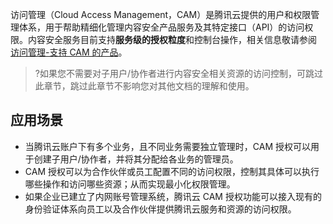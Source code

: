 访问管理（Cloud Access Management，CAM）是腾讯云提供的用户和权限管理体系，用于帮助精细化管理内容安全产品服务及其特定接口（API）的访问权限。内容安全服务目前支持**服务级的授权粒度**和控制台操作，相关信息敬请参阅 [访问管理-支持 CAM 的产品](https://cloud.tencent.com/document/product/598/10588#.E4.B8.9A.E5.8A.A1.E5.AE.89.E5.85.A8)。
>?如果您不需要对子用户/协作者进行内容安全相关资源的访问控制，可跳过此章节，跳过此章节不影响您对其他文档的理解和使用。


## 应用场景
- 当腾讯云账户下有多个业务，且不同业务需要独立管理时，CAM 授权可以用于创建子用户/协作者，并将其分配给各业务的管理员。
- CAM 授权可以为合作伙伴或员工配置不同的访问权限，控制其具体可以执行哪些操作和访问哪些资源；从而实现最小化权限管理。
- 如果企业已建立了内网账号管理系统，腾讯云 CAM 授权功能可以接入现有的身份验证体系向员工以及合作伙伴提供腾讯云服务和资源的访问权限。     

